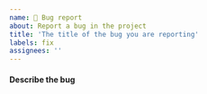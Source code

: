 ```yaml
---
name: 🐞 Bug report
about: Report a bug in the project
title: 'The title of the bug you are reporting'
labels: fix
assignees: ''
---
```


#### Describe the bug

<!-- Reminder: This is a public repo. Please do not include sensitive information. -->
